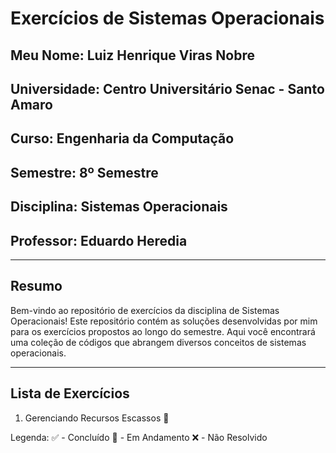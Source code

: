 # Exercícios de Sistemas Operacionais

## Meu Nome: Luiz Henrique Viras Nobre

## Universidade: Centro Universitário Senac - Santo Amaro

## Curso: Engenharia da Computação

## Semestre: 8º Semestre

## Disciplina: Sistemas Operacionais

## Professor: Eduardo Heredia

---

## Resumo
Bem-vindo ao repositório de exercícios da disciplina de Sistemas Operacionais! Este repositório contém as soluções desenvolvidas por mim para os exercícios propostos ao longo do semestre. Aqui você encontrará uma coleção de códigos que abrangem diversos conceitos de sistemas operacionais.

---

## Lista de Exercícios
1. Gerenciando Recursos Escassos 🚧

Legenda: 
✅ - Concluído
🚧 - Em Andamento
❌ - Não Resolvido
